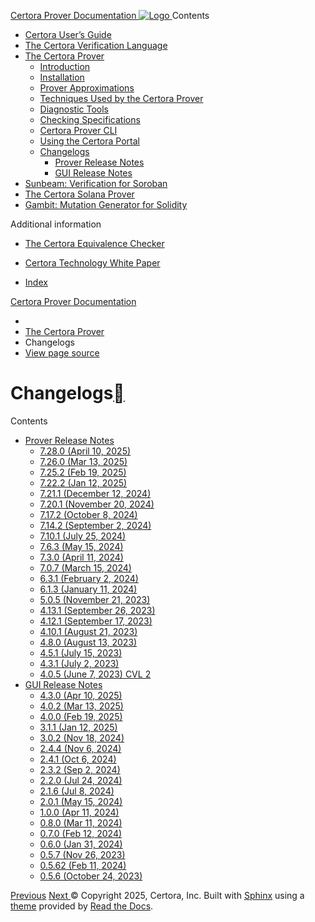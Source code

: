 [ Certora Prover Documentation ![Logo](https://docs.certora.com/en/latest/_static/Certora_Logo_Black.svg) ](https://docs.certora.com/en/latest/index.html)
Contents
  * [Certora User’s Guide](https://docs.certora.com/en/latest/docs/user-guide/index.html)
  * [The Certora Verification Language](https://docs.certora.com/en/latest/docs/cvl/index.html)
  * [The Certora Prover](https://docs.certora.com/en/latest/docs/prover/index.html)
    * [Introduction](https://docs.certora.com/en/latest/docs/prover/intro.html)
    * [Installation](https://docs.certora.com/en/latest/docs/user-guide/install.html)
    * [Prover Approximations](https://docs.certora.com/en/latest/docs/prover/approx/index.html)
    * [Techniques Used by the Certora Prover](https://docs.certora.com/en/latest/docs/prover/techniques/index.html)
    * [Diagnostic Tools](https://docs.certora.com/en/latest/docs/prover/diagnosis/index.html)
    * [Checking Specifications](https://docs.certora.com/en/latest/docs/prover/checking/index.html)
    * [Certora Prover CLI](https://docs.certora.com/en/latest/docs/prover/cli/index.html)
    * [Using the Certora Portal](https://docs.certora.com/en/latest/docs/prover/portal/using.html)
    * [Changelogs](https://docs.certora.com/en/latest/docs/prover/changelog/index.html)
      * [Prover Release Notes](https://docs.certora.com/en/latest/docs/prover/changelog/prover_changelog.html)
      * [GUI Release Notes](https://docs.certora.com/en/latest/docs/prover/changelog/gui_changelog.html)
  * [Sunbeam: Verification for Soroban](https://docs.certora.com/en/latest/docs/sunbeam/index.html)
  * [The Certora Solana Prover](https://docs.certora.com/en/latest/docs/solana/index.html)
  * [Gambit: Mutation Generator for Solidity](https://docs.certora.com/en/latest/docs/gambit/index.html)


Additional information
  * [The Certora Equivalence Checker](https://docs.certora.com/en/latest/docs/equiv-check/index.html)
  * [Certora Technology White Paper](https://docs.certora.com/en/latest/docs/whitepaper/index.html)


  * [Index](https://docs.certora.com/en/latest/genindex.html)


[Certora Prover Documentation](https://docs.certora.com/en/latest/index.html)
  * [](https://docs.certora.com/en/latest/index.html)
  * [The Certora Prover](https://docs.certora.com/en/latest/docs/prover/index.html)
  * Changelogs
  * [ View page source](https://docs.certora.com/en/latest/_sources/docs/prover/changelog/index.md.txt)


# Changelogs[](https://docs.certora.com/en/latest/docs/prover/changelog/index.html#changelogs "Link to this heading")
Contents
  * [Prover Release Notes](https://docs.certora.com/en/latest/docs/prover/changelog/prover_changelog.html)
    * [7.28.0 (April 10, 2025)](https://docs.certora.com/en/latest/docs/prover/changelog/prover_changelog.html#april-10-2025)
    * [7.26.0 (Mar 13, 2025)](https://docs.certora.com/en/latest/docs/prover/changelog/prover_changelog.html#mar-13-2025)
    * [7.25.2 (Feb 19, 2025)](https://docs.certora.com/en/latest/docs/prover/changelog/prover_changelog.html#feb-19-2025)
    * [7.22.2 (Jan 12, 2025)](https://docs.certora.com/en/latest/docs/prover/changelog/prover_changelog.html#jan-12-2025)
    * [7.21.1 (December 12, 2024)](https://docs.certora.com/en/latest/docs/prover/changelog/prover_changelog.html#december-12-2024)
    * [7.20.1 (November 20, 2024)](https://docs.certora.com/en/latest/docs/prover/changelog/prover_changelog.html#november-20-2024)
    * [7.17.2 (October 8, 2024)](https://docs.certora.com/en/latest/docs/prover/changelog/prover_changelog.html#october-8-2024)
    * [7.14.2 (September 2, 2024)](https://docs.certora.com/en/latest/docs/prover/changelog/prover_changelog.html#september-2-2024)
    * [7.10.1 (July 25, 2024)](https://docs.certora.com/en/latest/docs/prover/changelog/prover_changelog.html#july-25-2024)
    * [7.6.3 (May 15, 2024)](https://docs.certora.com/en/latest/docs/prover/changelog/prover_changelog.html#may-15-2024)
    * [7.3.0 (April 11, 2024)](https://docs.certora.com/en/latest/docs/prover/changelog/prover_changelog.html#april-11-2024)
    * [7.0.7 (March 15, 2024)](https://docs.certora.com/en/latest/docs/prover/changelog/prover_changelog.html#march-15-2024)
    * [6.3.1 (February 2, 2024)](https://docs.certora.com/en/latest/docs/prover/changelog/prover_changelog.html#february-2-2024)
    * [6.1.3 (January 11, 2024)](https://docs.certora.com/en/latest/docs/prover/changelog/prover_changelog.html#january-11-2024)
    * [5.0.5 (November 21, 2023)](https://docs.certora.com/en/latest/docs/prover/changelog/prover_changelog.html#november-21-2023)
    * [4.13.1 (September 26, 2023)](https://docs.certora.com/en/latest/docs/prover/changelog/prover_changelog.html#september-26-2023)
    * [4.12.1 (September 17, 2023)](https://docs.certora.com/en/latest/docs/prover/changelog/prover_changelog.html#september-17-2023)
    * [4.10.1 (August 21, 2023)](https://docs.certora.com/en/latest/docs/prover/changelog/prover_changelog.html#august-21-2023)
    * [4.8.0 (August 13, 2023)](https://docs.certora.com/en/latest/docs/prover/changelog/prover_changelog.html#august-13-2023)
    * [4.5.1 (July 15, 2023)](https://docs.certora.com/en/latest/docs/prover/changelog/prover_changelog.html#july-15-2023)
    * [4.3.1 (July 2, 2023)](https://docs.certora.com/en/latest/docs/prover/changelog/prover_changelog.html#july-2-2023)
    * [4.0.5 (June 7, 2023) CVL 2](https://docs.certora.com/en/latest/docs/prover/changelog/prover_changelog.html#june-7-2023-cvl-2)
  * [GUI Release Notes](https://docs.certora.com/en/latest/docs/prover/changelog/gui_changelog.html)
    * [4.3.0 (Apr 10, 2025)](https://docs.certora.com/en/latest/docs/prover/changelog/gui_changelog.html#apr-10-2025)
    * [4.0.2 (Mar 13, 2025)](https://docs.certora.com/en/latest/docs/prover/changelog/gui_changelog.html#mar-13-2025)
    * [4.0.0 (Feb 19, 2025)](https://docs.certora.com/en/latest/docs/prover/changelog/gui_changelog.html#feb-19-2025)
    * [3.1.1 (Jan 12, 2025)](https://docs.certora.com/en/latest/docs/prover/changelog/gui_changelog.html#jan-12-2025)
    * [3.0.2 (Nov 18, 2024)](https://docs.certora.com/en/latest/docs/prover/changelog/gui_changelog.html#nov-18-2024)
    * [2.4.4 (Nov 6, 2024)](https://docs.certora.com/en/latest/docs/prover/changelog/gui_changelog.html#nov-6-2024)
    * [2.4.1 (Oct 6, 2024)](https://docs.certora.com/en/latest/docs/prover/changelog/gui_changelog.html#oct-6-2024)
    * [2.3.2 (Sep 2, 2024)](https://docs.certora.com/en/latest/docs/prover/changelog/gui_changelog.html#sep-2-2024)
    * [2.2.0 (Jul 24, 2024)](https://docs.certora.com/en/latest/docs/prover/changelog/gui_changelog.html#jul-24-2024)
    * [2.1.6 (Jul 8, 2024)](https://docs.certora.com/en/latest/docs/prover/changelog/gui_changelog.html#jul-8-2024)
    * [2.0.1 (May 15, 2024)](https://docs.certora.com/en/latest/docs/prover/changelog/gui_changelog.html#may-15-2024)
    * [1.0.0 (Apr 11, 2024)](https://docs.certora.com/en/latest/docs/prover/changelog/gui_changelog.html#apr-11-2024)
    * [0.8.0 (Mar 11, 2024)](https://docs.certora.com/en/latest/docs/prover/changelog/gui_changelog.html#mar-11-2024)
    * [0.7.0 (Feb 12, 2024)](https://docs.certora.com/en/latest/docs/prover/changelog/gui_changelog.html#feb-12-2024)
    * [0.6.0 (Jan 31, 2024)](https://docs.certora.com/en/latest/docs/prover/changelog/gui_changelog.html#jan-31-2024)
    * [0.5.7 (Nov 26, 2023)](https://docs.certora.com/en/latest/docs/prover/changelog/gui_changelog.html#nov-26-2023)
    * [0.5.62 (Feb 11, 2024)](https://docs.certora.com/en/latest/docs/prover/changelog/gui_changelog.html#feb-11-2024)
    * [0.5.6 (October 24, 2023)](https://docs.certora.com/en/latest/docs/prover/changelog/gui_changelog.html#october-24-2023)


[ Previous](https://docs.certora.com/en/latest/docs/prover/portal/secrets.html "Special Portal URLs") [Next ](https://docs.certora.com/en/latest/docs/prover/changelog/prover_changelog.html "Prover Release Notes")
© Copyright 2025, Certora, Inc.
Built with [Sphinx](https://www.sphinx-doc.org/) using a [theme](https://github.com/readthedocs/sphinx_rtd_theme) provided by [Read the Docs](https://readthedocs.org). 
